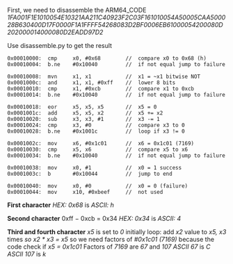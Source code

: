 First, we need to disassemble the ARM64_CODE *1FA001F1E1010054E10321AA211C40923F2C03F161010054A50005CAA500028B630400D17F0000F1A1FFFF54268083D2BF0006EB61000054200080D202000014000080D2EADD97D2*

Use disassemble.py to get the result
```
0x00010000:  cmp     x0, #0x68        //  compare x0 to 0x68 (h)
0x00010004:  b.ne    #0x10040         //  if not equal jump to failure

0x00010008:  mvn     x1, x1           //  x1 = ~x1 bitwise NOT
0x0001000c:  and     x1, x1, #0xff    //  lower 8 bits
0x00010010:  cmp     x1, #0xcb        //  compare x1 to 0xcb
0x00010014:  b.ne    #0x10040         //  if not equal jump to failure

0x00010018:  eor     x5, x5, x5       //  x5 = 0
0x0001001c:  add     x5, x5, x2       //  x5 += x2
0x00010020:  sub     x3, x3, #1       //  x3 -= 1
0x00010024:  cmp     x3, #0           //  compare x3 to 0
0x00010028:  b.ne    #0x1001c         //  loop if x3 != 0

0x0001002c:  mov     x6, #0x1c01      //  x6 = 0x1c01 (7169)
0x00010030:  cmp     x5, x6           //  compare x5 to x6
0x00010034:  b.ne    #0x10040         //  if not equal jump to failure

0x00010038:  mov     x0, #1           //  x0 = 1 success
0x0001003c:  b       #0x10044         //  jump to end

0x00010040:  mov     x0, #0           //  x0 = 0 (failure)
0x00010044:  mov     x10, #0xbeef     //  not used
```

**First character**
*HEX: 0x68* is *ASCII: h*

**Second character**
0xff − 0xcb = 0x34
*HEX: 0x34* is *ASCII: 4*

**Third and fourth character** 
*x5* is set to *0* initially
loop: add *x2* value to *x5, x3* times *so x2 \* x3 = x5*
so we need factors of *#0x1c01 (7169)* because the code check if *x5 = 0x1c01*
Factors of *7169* are *67* and *107*
*ASCII 67* is *C*
*ASCII 107* is *k*